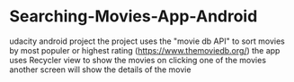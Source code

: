 # Searching-Movies-App-Android
udacity android project 
the project uses the "movie db API" to sort movies by most populer or highest rating  (https://www.themoviedb.org/)
the app uses Recycler view to show the movies 
on clicking one of the movies another screen will show the details of the movie
